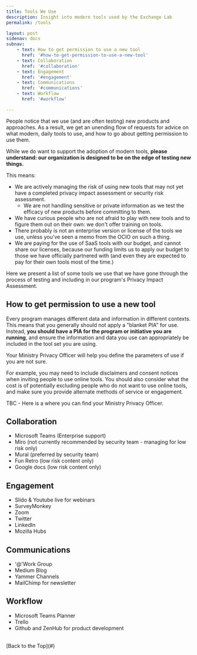 ```yaml
---
title: Tools We Use
description: Insight into modern tools used by the Exchange Lab
permalink: /tools

layout: post
sidenav: docs
subnav:
    - text: How to get permission to use a new tool
      href: '#how-to-get-permission-to-use-a-new-tool'
    - text: Collaboration
      href: '#collaboration'
    - text: Engagement
      href: '#engagement'
    - text: Communications
      href: '#communications'
    - text: Workflow
      href: '#workflow'

---
```


People notice that we use (and are often testing) new products and approaches. As a result, we get an unending flow of requests for advice on what modern, daily tools to use, and how to go about getting permission to use them.

While we do want to support the adoption of modern tools, **please understand: our organization is designed to be on the edge of testing new things.**

This means:

- We are actively managing the risk of using new tools that may not yet have a completed privacy impact assessment or security risk assessment.
  - We are not handling sensitive or private information as we test the efficacy of new products before committing to them.
- We have curious people who are not afraid to play with new tools and to figure them out on their own: we don't offer training on tools.
- There probably is not an enterprise version or license of the tools we use, unless you've seen a memo from the OCIO on such a thing.
- We are paying for the use of SaaS tools with our budget, and cannot share our licenses, because our funding limits us to apply our budget to those we have officially partnered with (and even they are expected to pay for their own tools most of the time.)

Here we present a list of some tools we use that we have gone through the process of testing and including in our program's Privacy Impact Assessment.

## How to get permission to use a new tool

Every program manages different data and information in different contexts. This means that you generally should not apply a "blanket PIA" for use. Instead, **you should have a PIA for the program or initiative you are running**, and ensure the information and data you use can appropriately be included in the tool set you are using.

Your Ministry Privacy Officer will help you define the parameters of use if you are not sure.

For example, you may need to include disclaimers and consent notices when inviting people to use online tools. You should also consider what the cost is of potentially excluding people who do not want to use online tools, and make sure you provide alternate methods of service or engagement.

TBC - Here is a where you can find your Ministry Privacy Officer.

## Collaboration

- Microsoft Teams (Enterprise support)
- Miro (not currently recommended by security team - managing for low risk only)
- Mural (preferred by security team)
- Fun Retro (low risk content only)
- Google docs (low risk content only)

## Engagement

- Slido & Youtube live for webinars
- SurveyMonkey
- Zoom
- Twitter
- LinkedIn
- Mozilla Hubs

## Communications

- '@'Work Group
- Medium Blog
- Yammer Channels
- MailChimp for newsletter

## Workflow

- Microsoft Teams Planner
- Trello
- Github and ZenHub for product development

<br/>
[Back to the Top](#)
